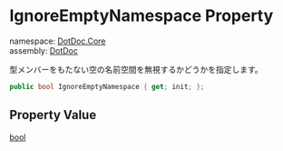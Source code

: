 ﻿# IgnoreEmptyNamespace Property

namespace: [DotDoc\.Core](../../DotDoc.Core.md)<br />
assembly: [DotDoc](../../../DotDoc.md)

型メンバーをもたない空の名前空間を無視するかどうかを指定します。

```csharp
public bool IgnoreEmptyNamespace { get; init; };
```

## Property Value

[bool](https://docs.microsoft.com/ja-jp/dotnet/api/System.Boolean)

